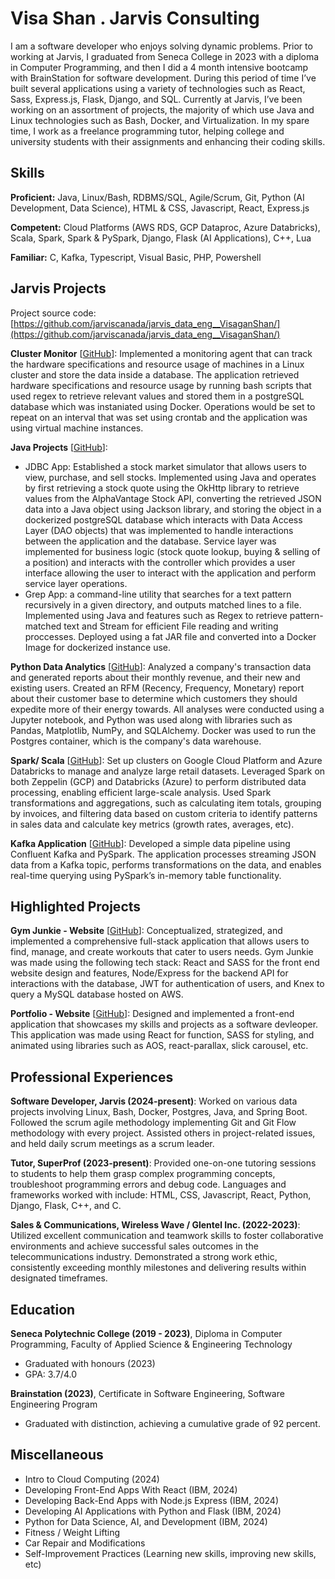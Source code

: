 # Visa Shan . Jarvis Consulting

I am a software developer who enjoys solving dynamic problems. Prior to working at Jarvis, I graduated from Seneca College in 2023 with a diploma in Computer Programming, and then I did a 4 month intensive bootcamp with BrainStation for software development. During this period of time I’ve built several applications using a variety of technologies such as React, Sass, Express.js, Flask, Django, and SQL. Currently at Jarvis, I’ve been working on an assortment of projects, the majority of which use Java and Linux technologies such as Bash, Docker, and Virtualization. In my spare time, I work as a freelance programming tutor, helping college and university students with their assignments and enhancing their coding skills.

## Skills

**Proficient:** Java, Linux/Bash, RDBMS/SQL, Agile/Scrum, Git, Python (AI Development, Data Science), HTML & CSS, Javascript, React, Express.js

**Competent:** Cloud Platforms (AWS RDS, GCP Dataproc, Azure Databricks), Scala, Spark, Spark & PySpark, Django, Flask (AI Applications), C++, Lua

**Familiar:** C, Kafka, Typescript, Visual Basic, PHP, Powershell

## Jarvis Projects

Project source code: [https://github.com/jarviscanada/jarvis_data_eng__VisaganShan/](https://github.com/jarviscanada/jarvis_data_eng__VisaganShan/)


**Cluster Monitor** [[GitHub](https://github.com/jarviscanada/jarvis_data_eng__VisaganShan//tree/masterhttps://github.com/jarviscanada/jarvis_data_eng_VisaganShan/tree/main/linux_sql)]: Implemented a monitoring agent that can track the hardware specifications and resource usage of machines in a Linux cluster and store the data inside a database. The application retrieved hardware specifications and resource usage by running bash scripts that used regex to retrieve relevant values and stored them in a postgreSQL database which was instaniated using Docker. Operations would be set to repeat on an interval that was set using crontab and the application was using virtual machine instances.

**Java Projects** [[GitHub](https://github.com/jarviscanada/jarvis_data_eng__VisaganShan//tree/master/core_java)]:
      
  - JDBC App: Established a stock market simulator that allows users to view, purchase, and sell stocks. Implemented using Java and operates by first retrieving a stock quote using the OkHttp library to retrieve values from the AlphaVantage Stock API, converting the retrieved JSON data into a Java object using Jackson library, and storing the object in a dockerized postgreSQL database which interacts with Data Access Layer (DAO objects) that was implemented to handle interactions between the application and the database. Service layer was implemented for business logic (stock quote lookup, buying & selling of a position) and interacts with the controller which provides a user interface allowing the user to interact with the application and perform service layer operations.
  - Grep App: a command-line utility that searches for a text pattern recursively in a given directory, and outputs matched lines to a file. Implemented using Java and features such as Regex to retrieve pattern-matched text and Stream for efficient File reading and writing proccesses. Deployed using a fat JAR file and converted into a Docker Image for dockerized instance use.

**Python Data Analytics** [[GitHub](https://github.com/jarviscanada/jarvis_data_eng__VisaganShan//tree/master/python_data_analytics)]: Analyzed a company's transaction data and generated reports about their monthly revenue, and their new and existing users. Created an RFM (Recency, Frequency, Monetary) report about their customer base to determine which customers they should expedite more of their energy towards. All analyses were conducted using a Jupyter notebook, and Python was used along with libraries such as Pandas, Matplotlib, NumPy, and SQLAlchemy. Docker was used to run the Postgres container, which is the company's data warehouse.

**Spark/ Scala** [[GitHub](https://github.com/jarviscanada/jarvis_data_eng__VisaganShan//tree/master/spark)]: Set up clusters on Google Cloud Platform and Azure Databricks to manage and analyze large retail datasets. Leveraged Spark on both Zeppelin (GCP) and Databricks (Azure) to perform distributed data processing, enabling efficient large-scale analysis. Used Spark transformations and aggregations, such as calculating item totals, grouping by invoices, and filtering data based on custom criteria to identify patterns in sales data and calculate key metrics (growth rates, averages, etc).

**Kafka Application** [[GitHub](https://github.com/jarviscanada/jarvis_data_eng__VisaganShan//tree/masterN/A)]: Developed a simple data pipeline using Confluent Kafka and PySpark. The application processes streaming JSON data from a Kafka topic, performs transformations on the data, and enables real-time querying using PySpark’s in-memory table functionality.


## Highlighted Projects
**Gym Junkie - Website** [[GitHub](https://github.com/VisaganS/gym_junkie_backend)]: Conceptualized, strategized, and implemented a comprehensive full-stack application that allows users to find, manage, and create workouts that cater to users needs. Gym Junkie was made using the following tech stack: React and SASS for the front end website design and features, Node/Express for the backend API for interactions with the database, JWT for authentication of users, and Knex to query a MySQL database hosted on AWS.

**Portfolio - Website** [[GitHub](https://www.visa-shan.com)]: Designed and implemented a front-end application that showcases my skills and projects as a software devleoper. This application was made using React for function, SASS for styling, and animated using libraries such as AOS, react-parallax, slick carousel, etc.


## Professional Experiences

**Software Developer, Jarvis (2024-present)**: Worked on various data projects involving Linux, Bash, Docker, Postgres, Java, and Spring Boot. Followed the scrum agile methodology implementing Git and Git Flow methodology with every project. Assisted others in project-related issues, and held daily scrum meetings as a scrum leader.

**Tutor, SuperProf (2023-present)**: Provided one-on-one tutoring sessions to students to help them grasp complex programming concepts, troubleshoot programming errors and debug code. Languages and frameworks worked with include: HTML, CSS, Javascript, React, Python, Django, Flask, C++, and C.

**Sales & Communications, Wireless Wave / Glentel Inc. (2022-2023)**: Utilized excellent communication and teamwork skills to foster collaborative environments and achieve successful sales outcomes in the telecommunications industry. Demonstrated a strong work ethic, consistently exceeding monthly milestones and delivering results within designated timeframes.


## Education
**Seneca Polytechnic College (2019 - 2023)**, Diploma in Computer Programming, Faculty of Applied Science & Engineering Technology
- Graduated with honours (2023)
- GPA: 3.7/4.0

**Brainstation (2023)**, Certificate in Software Engineering, Software Engineering Program
- Graduated with distinction, achieving a cumulative grade of 92 percent.


## Miscellaneous
- Intro to Cloud Computing (2024)
- Developing Front-End Apps With React (IBM, 2024)
- Developing Back-End Apps with Node.js Express (IBM, 2024)
- Developing AI Applications with Python and Flask (IBM, 2024)
- Python for Data Science, AI, and Development (IBM, 2024)
- Fitness / Weight Lifting
- Car Repair and Modifications
- Self-Improvement Practices (Learning new skills, improving new skills, etc)